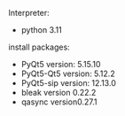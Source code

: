 Interpreter:

- python 3.11

install packages:

- PyQt5     version: 5.15.10
- PyQt5-Qt5 version: 5.12.2
- PyQt5-sip version: 12.13.0
- bleak     version 0.22.2
- qasync    version0.27.1
